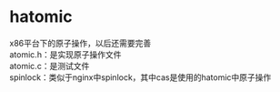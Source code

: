 # hatomic
  x86平台下的原子操作，以后还需要完善  
  atomic.h：是实现原子操作文件  
  atomic.c：是测试文件  
  spinlock：类似于nginx中spinlock，其中cas是使用的hatomic中原子操作  
